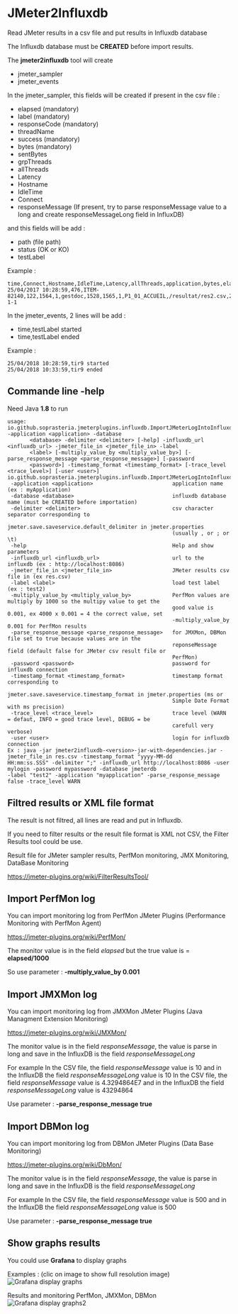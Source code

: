 # JMeter2Influxdb

Read JMeter results in a csv file and put results in Influxdb database

The Influxdb database must be **CREATED** before import results.

The **jmeter2influxdb** tool will create
* jmeter_sampler
* jmeter_events

In the jmeter_sampler, this fields will be created if present in the csv file :
* elapsed (mandatory)
* label (mandatory)
* responseCode (mandatory)
* threadName
* success (mandatory)
* bytes (mandatory)
* sentBytes
* grpThreads
* allThreads
* Latency
* Hostname
* IdleTime
* Connect
* responseMessage (If present, try to parse responseMessage value to a long and create responseMessageLong field in InfluxDB)

and this fields will be add :
* path (file path)
* status (OK or KO)
* testLabel

Example :
```
time,Connect,Hostname,IdleTime,Latency,allThreads,application,bytes,elapsed,grpThreads,label,path,responseCode,sentBytes,status,success,testLabel,threadName
25/04/2017 10:28:59,476,ITEM-82140,122,1564,1,gestdoc,1528,1565,1,P1_01_ACCUEIL,/resultat/res2.csv,200,387,OK,True,tir9,GRP1_STATS 1-1
```

In the jmeter_events, 2 lines will be add :
* time,testLabel started
* time,testLabel ended

Example :
```
25/04/2018 10:28:59,tir9 started
25/04/2018 10:33:59,tir9 ended
```

## Commande line -help
Need Java **1.8** to run
```
usage: io.github.soprasteria.jmeterplugins.influxdb.ImportJMeterLogIntoInfluxdb -application <application> -database
       <database> -delimiter <delimiter> [-help] -influxdb_url <influxdb_url> -jmeter_file_in <jmeter_file_in> -label
       <label> [-multiply_value_by <multiply_value_by>] [-parse_response_message <parse_response_message>] [-password
       <password>] -timestamp_format <timestamp_format> [-trace_level <trace_level>] [-user <user>]
io.github.soprasteria.jmeterplugins.influxdb.ImportJMeterLogIntoInfluxdb
 -application <application>                         application name (ex : myApplication)
 -database <database>                               influxdb database name (must be CREATED before importation)
 -delimiter <delimiter>                             csv character separator corresponding to
                                                    jmeter.save.saveservice.default_delimiter in jmeter.properties
                                                    (usually , or ; or \t)
 -help                                              Help and show parameters
 -influxdb_url <influxdb_url>                       url to the influxdb (ex : http://localhost:8086)
 -jmeter_file_in <jmeter_file_in>                   JMeter results csv file in (ex res.csv)
 -label <label>                                     load test label (ex : test2)
 -multiply_value_by <multiply_value_by>             PerfMon values are multiply by 1000 so the multipy value to get the
                                                    good value is 0.001, ex 4000 x 0.001 = 4 the correct value, set
                                                    -multiply_value_by 0.001 for PerfMon results
 -parse_response_message <parse_response_message>   for JMXMon, DBMon file set to true because values are in the
                                                    reponseMessage field (default false for JMeter csv result file or
                                                    PerfMon)
 -password <password>                               password for influxdb connection
 -timestamp_format <timestamp_format>               timestamp format corresponding to
                                                    jmeter.save.saveservice.timestamp_format in jmeter.properties (ms or
                                                    Simple Date Format with ms precision)
 -trace_level <trace_level>                         trace level (WARN = defaut, INFO = good trace level, DEBUG = be
                                                    carefull very verbose)
 -user <user>                                       login for influxdb connection
Ex : java -jar jmeter2influxdb-<version>-jar-with-dependencies.jar -jmeter_file_in res.csv -timestamp_format "yyyy-MM-dd
HH:mm:ss.SSS" -delimiter ";" -influxdb_url http://localhost:8086 -user mylogin -password mypassword -database jmeterdb
-label "test2" -application "myapplication" -parse_response_message false -trace_level WARN
```


## Filtred results or XML file format
The result is not filtred, all lines are read and put in Influxdb.

If you need to filter results or the result file format is XML not CSV, the Filter Results tool could be use.

Result file for JMeter sampler results, PerfMon monitoring, JMX Monitoring, DataBase Monitoring

https://jmeter-plugins.org/wiki/FilterResultsTool/

## Import PerfMon log 
You can import monitoring log from PerfMon JMeter Plugins (Performance Monitoring with PerfMon Agent)

https://jmeter-plugins.org/wiki/PerfMon/

The monitor value is in the field _elapsed_ but the true value is = **elapsed/1000**

So use parameter : **-multiply_value_by 0.001**


## Import JMXMon log 
You can import monitoring log from JMXMon JMeter Plugins (Java Managment Extension Monitoring)

https://jmeter-plugins.org/wiki/JMXMon/

The monitor value is in the field _responseMessage_, the value is parse in long and save in the InfluxDB is the field _responseMessageLong_

For example 
In the CSV file, the field _responseMessage_ value is 10 and in the InfluxDB the field _responseMessageLong_ value is 10
In the CSV file, the field _responseMessage_ value is 4.3294864E7 and in the InfluxDB the field _responseMessageLong_ value is 43294864

Use parameter : **-parse_response_message true**
 
## Import DBMon log 
You can import monitoring log from DBMon JMeter Plugins (Data Base Monitoring) 

https://jmeter-plugins.org/wiki/DbMon/

The monitor value is in the field _responseMessage_, the value is parse in long and save in the InfluxDB is the field _responseMessageLong_

For example 
In the CSV file, the field _responseMessage_ value is 500 and in the InfluxDB the field _responseMessageLong_ value is 500

Use parameter : **-parse_response_message true**

## Show graphs results

You could use **Grafana** to display graphs

Examples : (clic on image to show full resolution image)
![Grafana display graphs](images/grafana_example1.png)

Results and monitoring PerfMon, JMXMon, DBMon
![Grafana display graphs2](images/grafana_example2.png)


